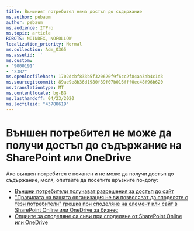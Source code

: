 ```yaml
---
title: Външният потребител няма достъп до съдържание
ms.author: pebaum
author: pebaum
ms.audience: ITPro
ms.topic: article
ROBOTS: NOINDEX, NOFOLLOW
localization_priority: Normal
ms.collection: Adm_O365
ms.assetid: ''
ms.custom:
- "9000191"
- "2382"
ms.openlocfilehash: 1702dcbf833b5f320620f9f6cc2f84aa3ab4c1d3
ms.sourcegitcommit: 89ae9e8b36d1980f89f07b016fff0ec48f96b620
ms.translationtype: MT
ms.contentlocale: bg-BG
ms.lasthandoff: 04/23/2020
ms.locfileid: "43788619"
---
```

# <a name="external-user-cannot-access-sharepoint-or-onedrive-content"></a>Външен потребител не може да получи достъп до съдържание на SharePoint или OneDrive

Ако външен потребител е поканен и не може да получи достъп до съдържание, моля, опитайте да посетите връзките по-долу:

- [Външни потребители получават разрешения за достъп до сайт](https://docs.microsoft.com/sharepoint/support/administration/access-denied-or-need-permission-error-sharepoint-online-or-onedrive-for-business)
- ["Правилата на вашата организация не ви позволяват да споделяте с тези потребители" грешка при споделяне на елемент или сайт в SharePoint Online или OneDrive за бизнес](https://docs.microsoft.com/sharepoint/support/administration/organization-policies-do-not-allow-you-to-share-with-users-error)
- [Опциите за споделяне са сиви при споделяне от SharePoint Online или OneDrive](https://docs.microsoft.com/sharepoint/support/administration/sharing-options-grayed-out-when-sharing-from-sharepoint-online-or-onedrive)
